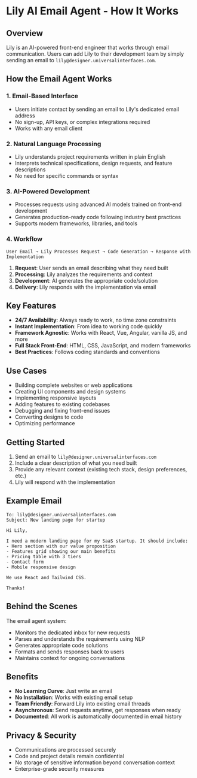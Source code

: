 # Lily AI Email Agent - How It Works

## Overview

Lily is an AI-powered front-end engineer that works through email communication. Users can add Lily to their development team by simply sending an email to `lily@designer.universalinterfaces.com`.

## How the Email Agent Works

### 1. **Email-Based Interface**
- Users initiate contact by sending an email to Lily's dedicated email address
- No sign-up, API keys, or complex integrations required
- Works with any email client

### 2. **Natural Language Processing**
- Lily understands project requirements written in plain English
- Interprets technical specifications, design requests, and feature descriptions
- No need for specific commands or syntax

### 3. **AI-Powered Development**
- Processes requests using advanced AI models trained on front-end development
- Generates production-ready code following industry best practices
- Supports modern frameworks, libraries, and tools

### 4. **Workflow**

```
User Email → Lily Processes Request → Code Generation → Response with Implementation
```

1. **Request**: User sends an email describing what they need built
2. **Processing**: Lily analyzes the requirements and context
3. **Development**: AI generates the appropriate code/solution
4. **Delivery**: Lily responds with the implementation via email

## Key Features

- **24/7 Availability**: Always ready to work, no time zone constraints
- **Instant Implementation**: From idea to working code quickly
- **Framework Agnostic**: Works with React, Vue, Angular, vanilla JS, and more
- **Full Stack Front-End**: HTML, CSS, JavaScript, and modern frameworks
- **Best Practices**: Follows coding standards and conventions

## Use Cases

- Building complete websites or web applications
- Creating UI components and design systems
- Implementing responsive layouts
- Adding features to existing codebases
- Debugging and fixing front-end issues
- Converting designs to code
- Optimizing performance

## Getting Started

1. Send an email to `lily@designer.universalinterfaces.com`
2. Include a clear description of what you need built
3. Provide any relevant context (existing tech stack, design preferences, etc.)
4. Lily will respond with the implementation

## Example Email

```
To: lily@designer.universalinterfaces.com
Subject: New landing page for startup

Hi Lily,

I need a modern landing page for my SaaS startup. It should include:
- Hero section with our value proposition
- Features grid showing our main benefits
- Pricing table with 3 tiers
- Contact form
- Mobile responsive design

We use React and Tailwind CSS.

Thanks!
```

## Behind the Scenes

The email agent system:
- Monitors the dedicated inbox for new requests
- Parses and understands the requirements using NLP
- Generates appropriate code solutions
- Formats and sends responses back to users
- Maintains context for ongoing conversations

## Benefits

- **No Learning Curve**: Just write an email
- **No Installation**: Works with existing email setup
- **Team Friendly**: Forward Lily into existing email threads
- **Asynchronous**: Send requests anytime, get responses when ready
- **Documented**: All work is automatically documented in email history

## Privacy & Security

- Communications are processed securely
- Code and project details remain confidential
- No storage of sensitive information beyond conversation context
- Enterprise-grade security measures
